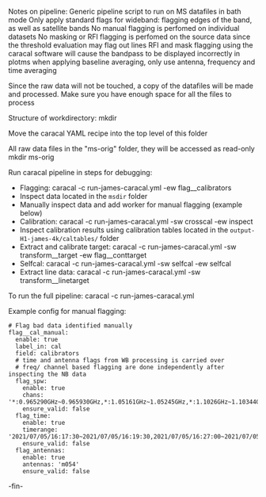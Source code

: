 Notes on pipeline: Generic pipeline script to run on MS datafiles in bath mode
Only apply standard flags for wideband: flagging edges of the band, as well as satellite bands
No manual flagging is perfomed on individual datasets
No masking or RFI flagging is perfomed on the source data since the threshold evaluation may flag out lines
RFI and mask flagging using the caracal software will cause the bandpass to be displayed incorrectly in plotms when applying baseline averaging, only use antenna, frequency and time averaging

Since the raw data will not be touched, a copy of the datafiles will be made and processed.
Make sure you have enough space for all the files to process

Structure of workdirectory:
mkdir <name>

Move the caracal YAML recipe into the top level of this folder

All raw data files in the "ms-orig" folder, they will be accessed as read-only
mkdir ms-orig
<copy all files here>

Run caracal pipeline in steps for debugging:
- Flagging: caracal -c run-james-caracal.yml -ew flag__calibrators
- Inspect data located in the `msdir` folder 
- Manually inspect data and add worker for manual flagging (example below)
- Calibration: caracal -c run-james-caracal.yml -sw crosscal -ew inspect
- Inspect calibration results using calibration tables located in the `output-H1-james-4k/caltables/` folder 
- Extract and calibrate target: caracal -c run-james-caracal.yml -sw transform__target -ew flag__conttarget
- Selfcal: caracal -c run-james-caracal.yml -sw selfcal -ew selfcal
- Extract line data: caracal -c run-james-caracal.yml -sw transform__linetarget

To run the full pipeline: caracal -c run-james-caracal.yml

Example config for manual flagging:
```
# Flag bad data identified manually
flag__cal_manual:
  enable: true
  label_in: cal
  field: calibrators
  # time and antenna flags from WB processing is carried over
  # freq/ channel based flagging are done independently after inspecting the NB data
  flag_spw:
    enable: true
    chans: '*:0.965290GHz~0.965930GHz,*:1.05161GHz~1.05245GHz,*:1.1026GHz~1.10344GHz,*:1.10887GHz~1.11598GHz,*:1.12768GHz~1.12831GHz,*:1.13583GHz~1.13834GHz,*:1.1421GHz~1.16595GHz,*:1.1862GHz~1.3045GHz,*:1.48964GHz~1.49298GHz,*:1.52057GHz~1.59195GHz,*:1.51827GHz,*:1.62632GHz'
    ensure_valid: false
  flag_time:
    enable: true
    timerange: '2021/07/05/16:17:30~2021/07/05/16:19:30,2021/07/05/16:27:00~2021/07/05/16:27:15'
    ensure_valid: false
  flag_antennas:
    enable: true
    antennas: 'm054'
    ensure_valid: false
```

-fin-
